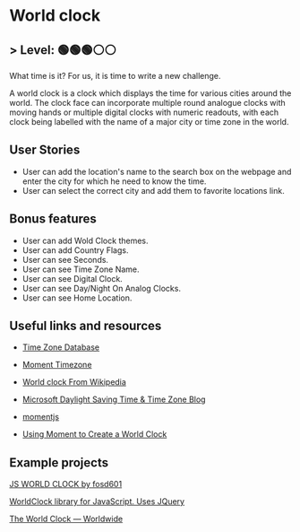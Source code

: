 # World clock

## > Level: 🟢🟢🟢⚪️⚪️

What time is it? For us, it is time to write a new challenge. 

A world clock is a clock which displays the time for various cities around the world. The clock face can incorporate multiple round analogue clocks with moving hands or multiple digital clocks with numeric readouts, with each clock being labelled with the name of a major city or time zone in the world.

## User Stories

- User can add the location's name to the search box on the webpage and enter the city for which he need to know the time.
- User can select the correct city and add them to favorite locations link.

## Bonus features

- User can add Wold Clock themes.
- User can add Country Flags.
- User can see Seconds.
- User can see Time Zone Name.
- User can see Digital Clock.
- User can see Day/Night On Analog Clocks.
- User can see Home Location.

## Useful links and resources

- [Time Zone Database](https://www.iana.org/time-zones)

- [Moment Timezone](https://momentjs.com/timezone/)

- [World clock From Wikipedia](https://en.wikipedia.org/wiki/World_clock)

- [Microsoft Daylight Saving Time & Time Zone Blog](https://docs.microsoft.com/ru-ru/archive/blogs/dst2007/)

- [momentjs](https://momentjs.com)

- [Using Moment to Create a World Clock](https://www.rightpoint.com/thought/articles/2016/05/16/using-moment-to-create-a-world-clock)


## Example projects

[JS WORLD CLOCK by fosd601](https://codepen.io/asdfg44l/pen/LvoVaY?__cf_chl_captcha_tk__=aa941cb4f1d2de47313211d38bfbfc30c5a0016e-1620672690-0-Aa77aLKmky_mvyZfch0zOcVr9gp4w5L93DdcJldpUxkyqAVhPl4t3uhbfmIzxGKHCBnPaJOa0Uw9oVNFXugthikOD_AKbZ9gboUGFWEiyGSm36Ts-yNUNfxt5_4a05puN62SdW1cYh3KchIUvW_BhCemc7Y__x99vL2e5lGvrcvL3OQpVs2R9sAFqXcDkDbw4-bCKMRySTf40l4q6X5tfivmw6uqEVcQ4Ymzg6GXfB38e3cBVvs9qfo0ESsAeuL60inXGBeQUrqwVsXy0OV_G3fpMjRrM3doiBdfYpIZQzCW-_boSn23t5VCZQD5x0JUlAC4bKadvLdveJXxehorcQvE5za-Y-DKVF0YU_A0pJOA2BIurI3SanRJ0ctcKn9isPiBd9GiJfap-3sn9sMe-IHTdVDJQMrfY5QQ-DEWhVoAN37Ki_hxQF3Pmx625oXzx3JxaEBKKZfuEUloBVHo1mQhfX04iFzA4i9slf4yanM0S61rnqrx47j_WzHhc6pviWnjWdjDbnin8p7xaAQnAQbjqooXbIt0d5jo6g98fWRTLqjkqkA1qeIyGzIV56GszZwcOT1Y6Np9dDcaaaQ1fuimWcqruBUDaGFBZofk_fk4aSbdQFvwZt4Vj_7EABfoZCVJZBvDmEcPX-FsxzHMaUgJOA19-xksMgwf-wlYvtvArOpvGeE5EUPFqarYKuXGPA)

[WorldClock library for JavaScript. Uses JQuery](https://embed.plnkr.co/plunk/Q7e26n)

[The World Clock — Worldwide](https://www.timeanddate.com/worldclock/)
